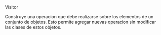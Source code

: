 Visitor

Construye una operacion que debe realizarse sobre los elementos de un conjunto de objetos. Esto permite agregar nuevas operacion sin modificar las clases de estos objetos.
